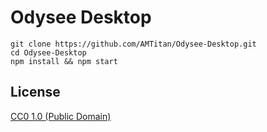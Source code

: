 # Odysee Desktop
```
git clone https://github.com/AMTitan/Odysee-Desktop.git
cd Odysee-Desktop
npm install && npm start
```

## License

[CC0 1.0 (Public Domain)](LICENSE.md)
